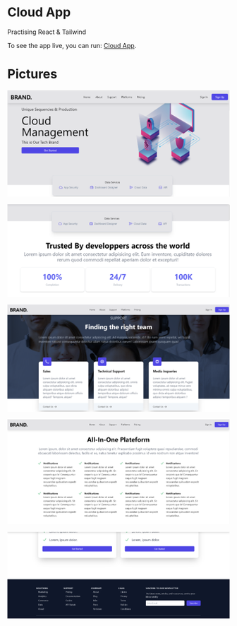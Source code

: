 # Cloud App
Practising React & Tailwind

To see the app live, you can run:  [Cloud App](https://daniatou.github.io/Cloud-App/).


# Pictures

![Picture!](app-img/pic1.PNG)

![Picture!](app-img/pic2.PNG)

![Picture!](app-img/pic3.PNG)

![Picture!](app-img/pic4.PNG)

![Picture!](app-img/pic5.PNG)



